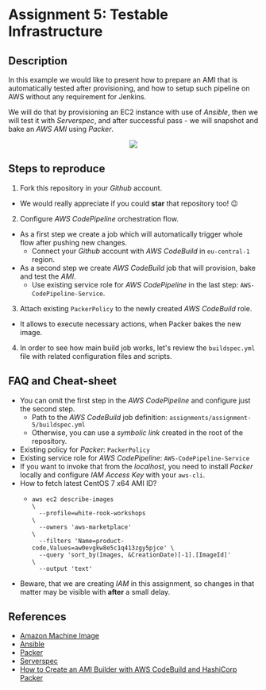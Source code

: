 # Assignment 5: Testable Infrastructure

## Description

In this example we would like to present how to prepare an AMI that is automatically tested after provisioning, and how to setup such pipeline on AWS without any requirement for Jenkins.

We will do that by provisioning an EC2 instance with use of *Ansible*, then we will test it with *Serverspec*, and after successful pass - we will snapshot and bake an *AWS AMI* using *Packer*.

<p align="center">
  <img src="https://github.com/WhiteRookPL/cloud-computing-for-quality-engineers/raw/master/assignments/assignment-5/docs/diagram.png" />
</p>

## Steps to reproduce

1. Fork this repository in your *Github* account.
  - We would really appreciate if you could **star** that repository too! :wink:
2. Configure *AWS CodePipeline* orchestration flow.
  - As a first step we create a job which will automatically trigger whole flow after pushing new changes.
    - Connect your *Github* account with *AWS CodeBuild* in `eu-central-1` region.
  - As a second step we create *AWS CodeBuild* job that will provision, bake and test the *AMI*.
    - Use existing service role for *AWS CodePipeline* in the last step: `AWS-CodePipeline-Service`.
3. Attach existing `PackerPolicy` to the newly created *AWS CodeBuild* role.
  - It allows to execute necessary actions, when Packer bakes the new image.
4. In order to see how main build job works, let's review the `buildspec.yml` file with related configuration files and scripts.

## FAQ and Cheat-sheet

- You can omit the first step in the *AWS CodePipeline* and configure just the second step.
  - Path to the *AWS CodeBuild* job definition: `assignments/assignment-5/buildspec.yml`
  - Otherwise, you can use a *symbolic link* created in the root of the repository.
- Existing policy for *Packer*: `PackerPolicy`
- Existing service role for *AWS CodePipeline*: `AWS-CodePipeline-Service`
- If you want to invoke that from the *localhost*, you need to install *Packer* locally and configure *IAM Access Key* with your `aws-cli`.
- How to fetch latest CentOS 7 x64 AMI ID?
  - ``` 
    aws ec2 describe-images                                          \
      --profile=white-rook-workshops                                 \
      --owners 'aws-marketplace'                                     \
      --filters 'Name=product-code,Values=aw0evgkw8e5c1q413zgy5pjce' \
      --query 'sort_by(Images, &CreationDate)[-1].[ImageId]'         \
      --output 'text'
    ```
- Beware, that we are creating *IAM* in this assignment, so changes in that matter may be visible with **after** a small delay.

## References

- [Amazon Machine Image](https://docs.aws.amazon.com/AWSEC2/latest/UserGuide/AMIs.html)
- [Ansible](http://docs.ansible.com)
- [Packer](https://www.packer.io/docs/builders/amazon-ebs.html)
- [Serverspec](http://serverspec.org)
- [How to Create an AMI Builder with AWS CodeBuild and HashiCorp Packer](https://aws.amazon.com/blogs/devops/how-to-create-an-ami-builder-with-aws-codebuild-and-hashicorp-packer/)

